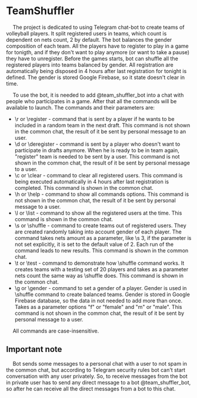 # TeamShuffler

&emsp; The project is dedicated to using Telegram chat-bot to create teams of volleyball players. It split registered users in teams, which count is dependent on nets count, 2 by default. The bot balances the gender composition of each team. All the players have to register to play in a game for tonigth, and if they don't want to play anymore (or want to take a pause) they have to unregister.
Before the games starts, bot can shuffle all the registered players into teams balanced by gender.
All registration are automatically being disposed in 4 hours after last registration for tonight is defined.
The gender is stored Google Firebase, so it state doesn't clear in time.

&emsp; To use the bot, it is needed to add @team_shuffler_bot into a chat with people who participates in a game. After that all the commands will be available to launch. The commands and their parameters are:

- \r or \register - command that is sent by a player if he wants to be included in a random team in the next draft. This command is not shown in the common chat, the result of it be sent by personal message to an user.
- \d or \deregister - command is sent by a player who doesn't want to participate in drafts anymore. When he is ready to be in team again, "register" team is needed to be sent by a user. This command is not shown in the common chat, the result of it be sent by personal message to a user.
- \c or \clear - command to clear all registered users. This command is being executed automatically in 4 hours after last registration is completed. This command is shown in the common chat.
- \h or \help - command to show all commands options. This command is not shown in the common chat, the result of it be sent by personal message to a user.
- \l or \list - command to show all the registered users at the time. This command is shown in the common chat.
- \s or \shuffle - command to create teams out of registered users. They are created randomly taking into account gender of each player. The command takes nets amount as a parameter, like \s 3, if the parameter is not set explicitly, it is set to the default value of 2. Each run of the command leads to new results. This command is shown in the common chat.
- \t or \test - command to demonstrate how \shuffle command works. It creates teams with a testing set of 20 players and takes as a parameter nets count the same way as \shuffle does. This command is shown in the common chat.
- \g or \gender - command to set a gender of a player. Gender is used in \shuffle command to create balanced teams. Gender is stored in Google Firebase database, so the data in not needed to add more than once. Takes as a parameter options "f" or "female" and "m" or "male". This command is not shown in the common chat, the result of it be sent by personal message to a user.

&emsp; All commands are case-insensitive.

## Important note

&emsp; Bot sends some messages to a personal chat with a user to not spam in the common chat, but according to Telegram security rules bot can't start conversation with any user privately. So, to receive messages from the bot in private user has to send any direct message to a bot @team_shuffler_bot, so after he can receive all the direct messages from a bot to this chat.
